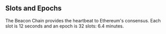 **Slots and Epochs**
--------------------

The Beacon Chain provides the heartbeat to Ethereum's consensus. Each slot is 12 seconds and an epoch is 32 slots: 6.4 minutes.